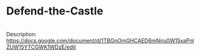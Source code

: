 # Defend-the-Castle
<br>Description:
<br>https://docs.google.com/document/d/1TBGnOmGHCAED6mNiru0W15xaPnlZUW15YTCGWK1WDzE/edit
